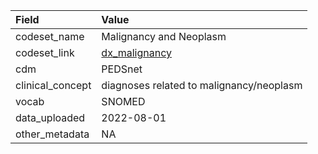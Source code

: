 |Field            |Value                                    |
|:----------------|:----------------------------------------|
|codeset_name     |Malignancy and Neoplasm                  |
|codeset_link     |[dx_malignancy](https://github.com/PEDSnet/Variable-Dictionary/blob/main/condition/dx_malignancy.csv)|
|cdm              |PEDSnet                                  |
|clinical_concept |diagnoses related to malignancy/neoplasm |
|vocab            |SNOMED                                   |
|data_uploaded    |2022-08-01                               |
|other_metadata   |NA                                       |
